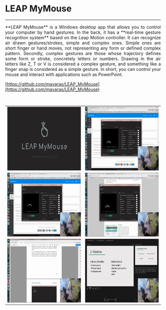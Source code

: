 
# LEAP MyMouse
---
  
<div align="justify">
**LEAP MyMouse** is a Windows desktop app that allows you to control your computer by hand gestures. In the back, it has a **real-time gesture recognition system** based on the Leap Motion controller. It can recognize air drawn gestures/strokes, simple and complex ones. Simple ones are short finger or hand moves, not representing any form or defined complex pattern. Secondly, complex gestures are those whose trajectory defines some form or stroke, concretely letters or numbers. Drawing in the air letters like Z, T or V is considered a complex gesture, and something like a finger snap is considered as a simple gesture. In short, you can control your mouse and interact with applications such as PowerPoint.  

[https://github.com/mavaras/LEAP_MyMouse](https://github.com/mavaras/LEAP_MyMouse)

<br>
<table>
  <tr>
    <td>
      <img src="https://raw.githubusercontent.com/mavaras/LEAP_MyMouse/master/readme_files/logo.PNG"
      width="330" height="205">
    </td>
    <td>
      <img src="https://raw.githubusercontent.com/mavaras/LEAP_MyMouse/master/readme_files/simple_gesture.gif" width="330" height="205">
    </td>
  </tr>
  <tr>
    <td>
      <img src="https://raw.githubusercontent.com/mavaras/LEAP_MyMouse/master/readme_files/simple_gesture2.gif" width="330" height="205">
    </td>
    <td>
      <img src="https://raw.githubusercontent.com/mavaras/LEAP_MyMouse/master/readme_files/complex_gesture.gif" width="330" height="205">
    </td>
  </tr>
  <tr>
    <td>
      <img src="https://raw.githubusercontent.com/mavaras/LEAP_MyMouse/master/readme_files/complex_gesture2.gif" width="330" height="205">
    </td>
    <td>
      <img src="https://raw.githubusercontent.com/mavaras/LEAP_MyMouse/master/readme_files/powerpoint_interaction.gif" width="330" height="205">
    </td>
  </tr>
</table>

